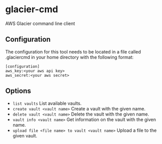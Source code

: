 glacier-cmd
===========

AWS Glacier command line client

## Configuration

The configuration for this tool needs to be located in a file called
.glaciercmd in your home directory with the following format:


```
[configuration]
aws_key:<your aws api key>
aws_secret:<your aws secret>
```

## Options

- `list vaults` List available vaults.
- `create vault <vault name>` Create a vault with the given name.
- `delete vault <vault name>` Delete the vault with the given name.
- `vault info <vault name>` Get information on the vault with the given name.
- `upload file <file name> to vault <vault name>` Upload a file to the given vault.
